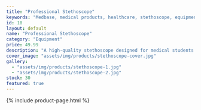 ```yaml
---
title: "Professional Stethoscope"
keywords: "Medbase, medical products, healthcare, stethoscope, equipment, auscultation"
id: 10
layout: default
name: "Professional Stethoscope"
category: "Equipment"
price: 49.99
description: "A high-quality stethoscope designed for medical students and professionals, providing excellent acoustics for auscultation."
cover_image: "assets/img/products/stethoscope-cover.jpg"
gallery:
  - "assets/img/products/stethoscope-1.jpg"
  - "assets/img/products/stethoscope-2.jpg"
stock: 30
featured: true
---
```

{% include product-page.html %}
